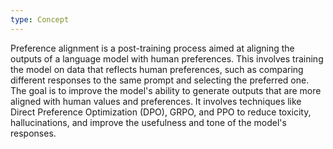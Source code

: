 ```yaml
---
type: Concept
---
```


Preference alignment is a post-training process aimed at aligning the outputs of a language model with human preferences. This involves training the model on data that reflects human preferences, such as comparing different responses to the same prompt and selecting the preferred one. The goal is to improve the model's ability to generate outputs that are more aligned with human values and preferences. It involves techniques like Direct Preference Optimization (DPO), GRPO, and PPO to reduce toxicity, hallucinations, and improve the usefulness and tone of the model's responses.